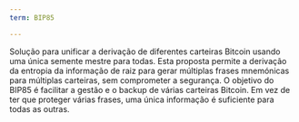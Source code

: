 ```yaml
---
term: BIP85

---
```

Solução para unificar a derivação de diferentes carteiras Bitcoin usando uma única semente mestre para todas. Esta proposta permite a derivação da entropia da informação de raiz para gerar múltiplas frases mnemónicas para múltiplas carteiras, sem comprometer a segurança. O objetivo do BIP85 é facilitar a gestão e o backup de várias carteiras Bitcoin. Em vez de ter que proteger várias frases, uma única informação é suficiente para todas as outras.